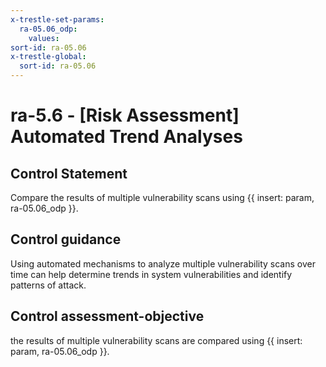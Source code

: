 ```yaml
---
x-trestle-set-params:
  ra-05.06_odp:
    values:
sort-id: ra-05.06
x-trestle-global:
  sort-id: ra-05.06
---
```


# ra-5.6 - \[Risk Assessment\] Automated Trend Analyses

## Control Statement

Compare the results of multiple vulnerability scans using {{ insert: param, ra-05.06_odp }}.

## Control guidance

Using automated mechanisms to analyze multiple vulnerability scans over time can help determine trends in system vulnerabilities and identify patterns of attack.

## Control assessment-objective

the results of multiple vulnerability scans are compared using {{ insert: param, ra-05.06_odp }}.

